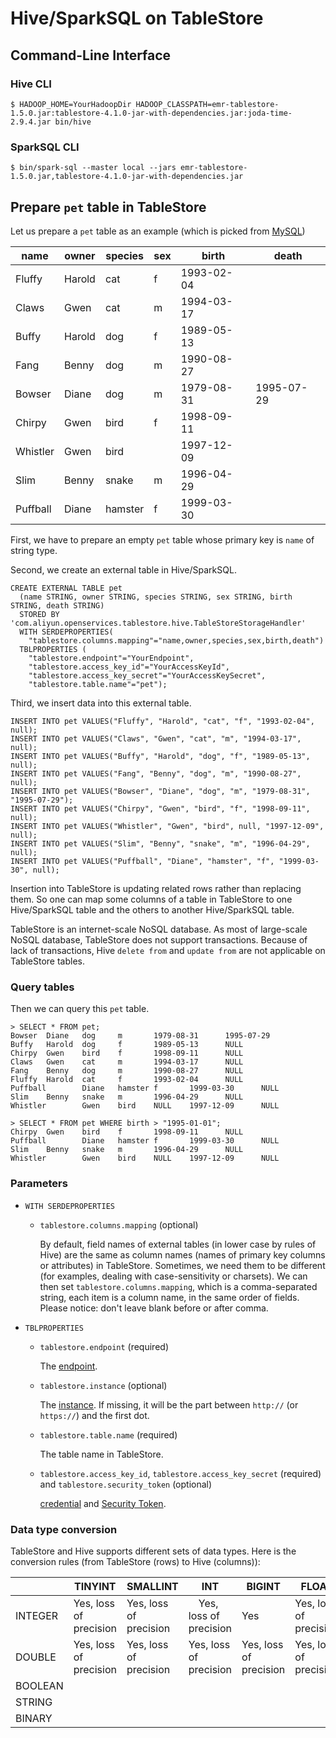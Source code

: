 # Hive/SparkSQL on TableStore

## Command-Line Interface

### Hive CLI

```
$ HADOOP_HOME=YourHadoopDir HADOOP_CLASSPATH=emr-tablestore-1.5.0.jar:tablestore-4.1.0-jar-with-dependencies.jar:joda-time-2.9.4.jar bin/hive
```

### SparkSQL CLI

```
$ bin/spark-sql --master local --jars emr-tablestore-1.5.0.jar,tablestore-4.1.0-jar-with-dependencies.jar
```


## Prepare `pet` table in TableStore

Let us prepare a `pet` table as an example (which is picked from [MySQL](http://dev.mysql.com/doc/refman/5.7/en/selecting-all.html))

| name     | owner  | species | sex  | birth      | death      |
|----------|--------|---------|------|------------|------------|
| Fluffy   | Harold | cat     | f    | 1993-02-04 |        |
| Claws    | Gwen   | cat     | m    | 1994-03-17 |        |
| Buffy    | Harold | dog     | f    | 1989-05-13 |        |
| Fang     | Benny  | dog     | m    | 1990-08-27 |        |
| Bowser   | Diane  | dog     | m    | 1979-08-31 | 1995-07-29 |
| Chirpy   | Gwen   | bird    | f    | 1998-09-11 |        |
| Whistler | Gwen   | bird    |  | 1997-12-09 |        |
| Slim     | Benny  | snake   | m    | 1996-04-29 |        |
| Puffball | Diane  | hamster | f    | 1999-03-30 |        |

First,  we have to prepare an empty `pet` table whose primary key is `name` of string type.

Second, we create an external table in Hive/SparkSQL.

```
CREATE EXTERNAL TABLE pet
  (name STRING, owner STRING, species STRING, sex STRING, birth STRING, death STRING)
  STORED BY 'com.aliyun.openservices.tablestore.hive.TableStoreStorageHandler'
  WITH SERDEPROPERTIES(
    "tablestore.columns.mapping"="name,owner,species,sex,birth,death")
  TBLPROPERTIES (
    "tablestore.endpoint"="YourEndpoint",
    "tablestore.access_key_id"="YourAccessKeyId",
    "tablestore.access_key_secret"="YourAccessKeySecret",
    "tablestore.table.name"="pet");
```

Third, we insert data into this external table.

```
INSERT INTO pet VALUES("Fluffy", "Harold", "cat", "f", "1993-02-04", null);
INSERT INTO pet VALUES("Claws", "Gwen", "cat", "m", "1994-03-17", null);
INSERT INTO pet VALUES("Buffy", "Harold", "dog", "f", "1989-05-13", null);
INSERT INTO pet VALUES("Fang", "Benny", "dog", "m", "1990-08-27", null);
INSERT INTO pet VALUES("Bowser", "Diane", "dog", "m", "1979-08-31", "1995-07-29");
INSERT INTO pet VALUES("Chirpy", "Gwen", "bird", "f", "1998-09-11", null);
INSERT INTO pet VALUES("Whistler", "Gwen", "bird", null, "1997-12-09", null);
INSERT INTO pet VALUES("Slim", "Benny", "snake", "m", "1996-04-29", null);
INSERT INTO pet VALUES("Puffball", "Diane", "hamster", "f", "1999-03-30", null);
```

Insertion into TableStore is updating related rows rather than replacing them.
So one can map some columns of a table in TableStore to one Hive/SparkSQL table and the others to another Hive/SparkSQL table.

TableStore is an internet-scale NoSQL database.
As most of large-scale NoSQL database, TableStore does not support transactions.
Because of lack of transactions, Hive `delete from` and `update from` are not applicable on TableStore tables.

### Query tables

Then we can query this `pet` table.

```
> SELECT * FROM pet;
Bowser  Diane   dog     m       1979-08-31      1995-07-29
Buffy   Harold  dog     f       1989-05-13      NULL
Chirpy  Gwen    bird    f       1998-09-11      NULL
Claws   Gwen    cat     m       1994-03-17      NULL
Fang    Benny   dog     m       1990-08-27      NULL
Fluffy  Harold  cat     f       1993-02-04      NULL
Puffball        Diane   hamster f       1999-03-30      NULL
Slim    Benny   snake   m       1996-04-29      NULL
Whistler        Gwen    bird    NULL    1997-12-09      NULL

> SELECT * FROM pet WHERE birth > "1995-01-01";
Chirpy  Gwen    bird    f       1998-09-11      NULL
Puffball        Diane   hamster f       1999-03-30      NULL
Slim    Benny   snake   m       1996-04-29      NULL
Whistler        Gwen    bird    NULL    1997-12-09      NULL
```

### Parameters

* `WITH SERDEPROPERTIES`
  + `tablestore.columns.mapping` (optional)

    By default, field names of external tables (in lower case by rules of Hive) are the same as column names (names of primary key columns or attributes) in TableStore.
    Sometimes, we need them to be different (for examples, dealing with case-sensitivity or charsets).
    We can then set `tablestore.columns.mapping`, which is a comma-separated string, each item is a column name, in the same order of fields.
    Please notice: don't leave blank before or after comma.

* `TBLPROPERTIES`
  + `tablestore.endpoint` (required)

    The [endpoint](https://help.aliyun.com/document_detail/27285.html?spm=5176.doc27281.6.109.8I57sZ).

  + `tablestore.instance` (optional)

    The [instance](https://help.aliyun.com/document_detail/27285.html?spm=5176.doc27281.6.109.p3M4Qa).
    If missing, it will be the part between `http://` (or `https://`) and the first dot.

  + `tablestore.table.name` (required)

    The table name in TableStore.

  + `tablestore.access_key_id`, `tablestore.access_key_secret` (required) and `tablestore.security_token` (optional)

    [credential](https://help.aliyun.com/document_detail/27296.html?spm=5176.doc27360.6.136.3FDlzl) and [Security Token](https://help.aliyun.com/document_detail/27360.html?spm=5176.doc27296.6.236.4AFNPp).

### Data type conversion

TableStore and Hive supports different sets of data types.
Here is the conversion rules (from TableStore (rows) to Hive (columns)):

| | TINYINT | SMALLINT | INT | BIGINT | FLOAT | DOUBLE | BOOLEAN | STRING | BINARY |
| ---- | ---- | ---- | ---- | ---- | ---- | ---- | ---- | ---- | ---- |
| INTEGER | Yes, loss of precision | Yes, loss of precision |　Yes, loss of precision | Yes | Yes, loss of precision | Yes, loss of precision | | | |
| DOUBLE | Yes, loss of precision | Yes, loss of precision | Yes, loss of precision | Yes, loss of precision | Yes, loss of precision | Yes | | | |
| BOOLEAN | | | | | | | Yes | | |
| STRING | | | | | | | | Yes | |
| BINARY | | | | | | | | | Yes |